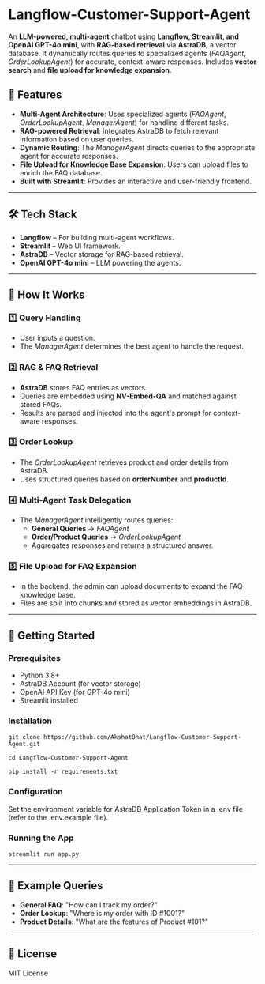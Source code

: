 # Langflow-Customer-Support-Agent
An **LLM-powered, multi-agent** chatbot using **Langflow, Streamlit, and OpenAI GPT-4o mini**, with **RAG-based retrieval** via **AstraDB**, a vector database. It dynamically routes queries to specialized agents (*FAQAgent*, *OrderLookupAgent*) for accurate, context-aware responses. Includes **vector search** and **file upload for knowledge expansion**.


## 🌟 Features
- **Multi-Agent Architecture**: Uses specialized agents (*FAQAgent*, *OrderLookupAgent*, *ManagerAgent*) for handling different tasks.
- **RAG-powered Retrieval**: Integrates AstraDB to fetch relevant information based on user queries.
- **Dynamic Routing**: The *ManagerAgent* directs queries to the appropriate agent for accurate responses.
- **File Upload for Knowledge Base Expansion**: Users can upload files to enrich the FAQ database.
- **Built with Streamlit**: Provides an interactive and user-friendly frontend.

---

## 🛠 Tech Stack
- **Langflow** – For building multi-agent workflows.
- **Streamlit** – Web UI framework.
- **AstraDB** – Vector storage for RAG-based retrieval.
- **OpenAI GPT-4o mini** – LLM powering the agents.

---

## 📌 How It Works

### 1️⃣ Query Handling
- User inputs a question.
- The *ManagerAgent* determines the best agent to handle the request.
  
### 2️⃣ RAG & FAQ Retrieval
- **AstraDB** stores FAQ entries as vectors.
- Queries are embedded using **NV-Embed-QA** and matched against stored FAQs.
- Results are parsed and injected into the agent's prompt for context-aware responses.

### 3️⃣ Order Lookup
- The *OrderLookupAgent* retrieves product and order details from AstraDB.
- Uses structured queries based on **orderNumber** and **productId**.

### 4️⃣ Multi-Agent Task Delegation
- The *ManagerAgent* intelligently routes queries:
  - **General Queries** → *FAQAgent*
  - **Order/Product Queries** → *OrderLookupAgent*
  - Aggregates responses and returns a structured answer.

### 5️⃣ File Upload for FAQ Expansion
- In the backend, the admin can upload documents to expand the FAQ knowledge base.
- Files are split into chunks and stored as vector embeddings in AstraDB.

---

## 🚀 Getting Started

### Prerequisites
- Python 3.8+
- AstraDB Account (for vector storage)
- OpenAI API Key (for GPT-4o mini)
- Streamlit installed

### Installation
```shell
git clone https://github.com/AkshatBhat/Langflow-Customer-Support-Agent.git

cd Langflow-Customer-Support-Agent

pip install -r requirements.txt
```

### Configuration
Set the environment variable for AstraDB Application Token in a .env file (refer to the .env.example file).

### Running the App
```shell
streamlit run app.py
```

---

## 📝 Example Queries
- **General FAQ**: "How can I track my order?"
- **Order Lookup**: "Where is my order with ID #1001?"
- **Product Details**: "What are the features of Product #101?"

---

## 📜 License
MIT License

